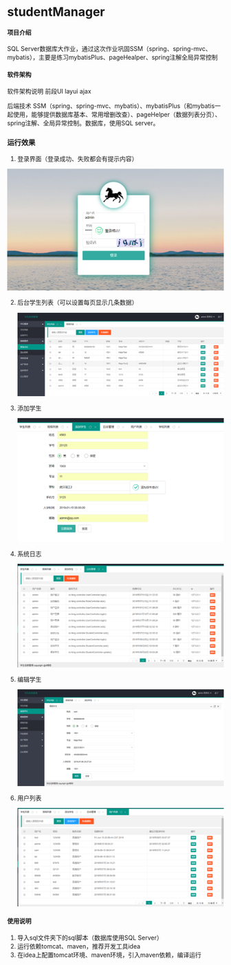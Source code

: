 # studentManager

#### 项目介绍
SQL Server数据库大作业，通过这次作业巩固SSM（spring、spring-mvc、mybatis），主要是练习mybatisPlus、pageHealper、spring注解全局异常控制

#### 软件架构
软件架构说明
前段UI
layui
ajax

后端技术
SSM（spring、spring-mvc、mybatis）、mybatisPlus（和mybatis一起使用，能够提供数据库基本、常用增删改查）、pageHelper（数据列表分页）、spring注解、全局异常控制。数据库，使用SQL server。

### 运行效果

1. 登录界面（登录成功、失败都会有提示内容）



![admin_login_success_info](doc/运行效果图/admin_login_success_info.png)

2. 后台学生列表（可以设置每页显示几条数据）

   ![AdminIndex](doc/运行效果图/AdminIndex.png)

3. 添加学生

   ![addSudent_success_info](doc/运行效果图/addSudent_success_info.png)

4. 系统日志

   ![systemLogList](doc/运行效果图/systemLogList.png)

5. 编辑学生

   ![editStudent](doc/运行效果图/editStudent.png)

6. 用户列表

   ![userList](doc/运行效果图/userList.png)


#### 使用说明

1. 导入sql文件夹下的sql脚本（数据库使用SQL  Server）
2. 运行依赖tomcat、maven，推荐开发工具idea
3. 在idea上配置tomcat环境、maven环境，引入maven依赖，编译运行

